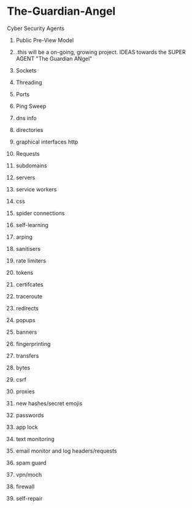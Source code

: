 # The-Guardian-Angel
Cyber Security Agents
1. Public Pre-View Model
2. .this will be a on-going, growing project.
   IDEAS towards the SUPER AGENT "The Guardian ANgel"

1. Sockets
2. Threading
3. Ports
4. Ping Sweep
5. dns info
6. directories
7. graphical interfaces http
8. Requests
9. subdomains
10. servers
11. service workers
12. css
13. spider connections
14. self-learning
15. arping
16. sanitisers
17. rate limiters
18. tokens
19. certifcates
20. traceroute
21. redirects
22. popups
23. banners
24. fingerprinting
25. transfers
26. bytes
27. csrf
28. proxies
29. new hashes/secret emojis
30. passwords
31. app lock
32. text monitoring
33. email monitor and log headers/requests
34. spam guard
35. vpn/moch
36. firewall
37. self-repair   
